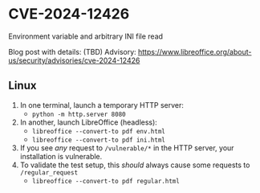 # CVE-2024-12426

Environment variable and arbitrary INI file read

Blog post with details: (TBD)
Advisory: https://www.libreoffice.org/about-us/security/advisories/cve-2024-12426

## Linux

1. In one terminal, launch a temporary HTTP server:
    - `python -m http.server 8080`
2. In another, launch LibreOffice (headless):
    - `libreoffice --convert-to pdf env.html`
    - `libreoffice --convert-to pdf ini.html`
3. If you see _any_ request to `/vulnerable/*` in the HTTP server, your installation is vulnerable.
4. To validate the test setup, this _should_ always cause some requests to `/regular_request`
    - `libreoffice --convert-to pdf regular.html`


